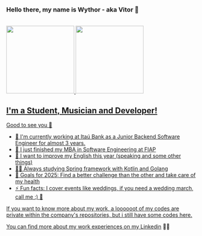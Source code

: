  ### Hello there, my name is Wythor - aka Vitor 👋
 
 <br>

 <div>
  <a href="https://github.com/iamwy7">
  <img height="180em" src="https://github-readme-stats.vercel.app/api?username=iamwy7&show_icons=true&theme=radical&include_all_commits=true&count_private=true"/>
  <img height="180em" src="https://github-readme-stats.vercel.app/api/top-langs/?username=iamwy7&layout=compact&langs_count=7&theme=radical"/>
</div>
  
## I'm a Student, Musician and Developer! 

Good to see you 👋

 - 🏬 I'm currently working at Itaú Bank as a Junior Backend Software Engineer for almost 3 years.
 - 🔭 I just finished my MBA in Software Engineering at FIAP
 - 🌱 I want to improve my English this year (speaking and some other things)
 - 💪🏼 Always studying Spring framework with Kotlin and Golang
 - 📒 Goals for 2025: Find a better challenge than the other and take care of my health
 - ⚡ Fun facts: I cover events like weddings, if you need a wedding march, call me :) 🎺
 
If you want to know more about my work, a loooooot of my codes are private within the company's repositories, but i still have some codes here.

You can find more about my work experiences on my [Linkedin][linkedin] 👨‍💻

[linkedin]: https://linkedin.com/in/wythor
[iti]: https://iti.itau/
